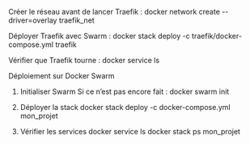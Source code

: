 Créer le réseau avant de lancer Traefik :
docker network create --driver=overlay traefik_net

Déployer Traefik avec Swarm :
docker stack deploy -c traefik/docker-compose.yml traefik

Vérifier que Traefik tourne :
docker service ls






Déploiement sur Docker Swarm
1. Initialiser Swarm
Si ce n’est pas encore fait :
docker swarm init

2. Déployer la stack
docker stack deploy -c docker-compose.yml mon_projet

3. Vérifier les services
docker service ls
docker stack ps mon_projet

